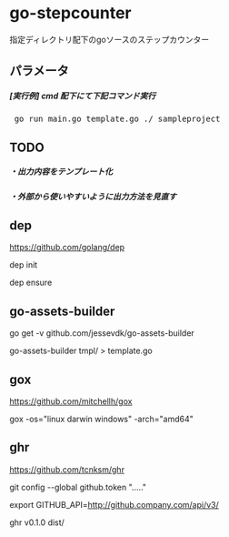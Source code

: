 # go-stepcounter

指定ディレクトリ配下のgoソースのステップカウンター

## パラメータ

##### [実行例] cmd 配下にて下記コマンド実行

<pre> go run main.go template.go ./_sampleproject </pre>

## TODO
 
##### ・出力内容をテンプレート化

##### ・外部から使いやすいように出力方法を見直す

## dep

https://github.com/golang/dep

dep init

dep ensure

## go-assets-builder

go get -v github.com/jessevdk/go-assets-builder

go-assets-builder tmpl/ > template.go

## gox

https://github.com/mitchellh/gox

gox -os="linux darwin windows" -arch="amd64"

## ghr

https://github.com/tcnksm/ghr

git config --global github.token "....."

export GITHUB_API=http://github.company.com/api/v3/

ghr v0.1.0 dist/
